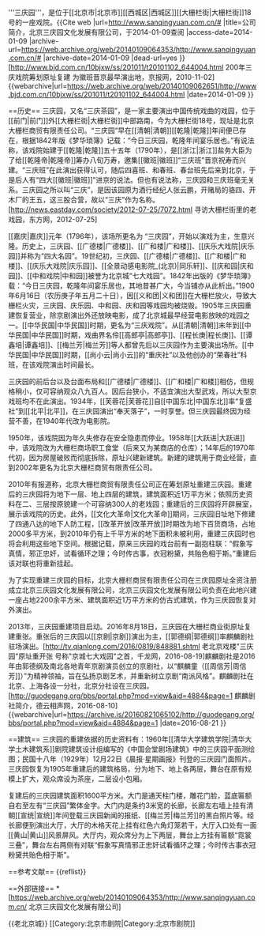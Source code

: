 '''三庆园'''，是位于[[北京市|北京市]][[西城区|西城区]][[大栅栏街|大栅栏街]]18号的一座戏院。<ref name=gsjj>{{Cite web |url=http://www.sanqingyuan.com.cn/# |title=公司简介，北京三庆园文化发展有限公司，于2014-01-09查阅 |access-date=2014-01-09 |archive-url=https://web.archive.org/web/20140109064353/http://www.sanqingyuan.com.cn/# |archive-date=2014-01-09 |dead-url=yes }}</ref><ref name=jbw>[http://www.bjd.com.cn/10bjxw/ss/201011/t20101102_644004.html 200年三庆戏院筹划原址复建 为徽班晋京最早演出地，京报网，2010-11-02] {{webarchive|url=https://web.archive.org/web/20140109062651/http://www.bjd.com.cn/10bjxw/ss/201011/t20101102_644004.html |date=2014-01-09 }}</ref>

==历史==
三庆园，又名“三庆茶园”，是一家主要演出中国传统戏曲的戏园，位于[[前门|前门]]外[[大栅栏街|大栅栏街]]中部路南，今为大栅栏街18号，现址是北京大栅栏商贸有限责任公司。“三庆园”早在[[清朝|清朝]][[乾隆|乾隆]]年间便已存在，根据1842年版《梦华琐簿》记载：“今日三庆园，乾隆年间宴乐居也。”<ref name=gsjj/>有说法称，该戏院始建于[[乾隆|乾隆]]五十五年（1790年），是[[浙江|浙江]]盐务大臣为了给[[乾隆帝|乾隆帝]]筹办八旬万寿，邀集[[徽班|徽班]]“三庆班”晋京祝寿而兴建。“三庆班”在此演出获得认可，随后四喜班、和春班、春台班先后来到北京，于是后人有“四大[[徽班|徽班]]”进京的说法。<ref name=jbw/>但也有说法称，三庆园和三庆班毫无关系。三庆园之所以叫“三庆”，是因该园原为酒行经纪人张云鹏，开赌局的骆四、开木厂的王五，这三股合营，故以“三庆”作为名称。<ref name=dfw>[http://news.eastday.com/society/2012-07-25/7072.html 寻访大栅栏街里的老戏园，东方网，2012-07-25]</ref> 

[[嘉庆|嘉庆]]元年（1796年），该场所更名为 “三庆园”，开始以演戏为主，生意兴隆。历史上，三庆园、[[广德楼|广德楼]]、[[广和楼|广和楼]]、[[庆乐大戏院|庆乐园]]并称为“四大名园”。19世纪初，三庆园、[[广德楼|广德楼]]、[[广和楼|广和楼]]、[[庆乐大戏院|庆乐园]]、[[全景动感电影院_(北京)|同乐轩]]、[[庆和园|庆和园]]、[[中和戏院|中和园]]被誉为北京城“七大戏园”。<ref name=gsjj/><ref name=jbw/><ref name=qlw/>1842年出版的《梦华琐簿》载：“今日三庆园，乾隆年间宴乐居也，其地昔甚广大，今当铺亦从此析出。”<ref name=qlw/>1900年6月16日（农历庚子年五月二十日），因[[义和团|义和团]]在大栅栏放火，导致大栅栏火灾，三庆园、庆乐园、中和园、庆和园等戏园均被烧毁。1905年三庆园重建恢复营业，除京剧演出外还放映电影，成了北京城最早经营电影放映的戏园之一。[[中华民国|中华民国]]时期，更名为“三庆戏院”。从[[清朝|清朝]]末年到[[中华民国|中华民国]]时期，戏曲界名伶[[高郎亭|高郎亭]]、[[程长庚|程长庚]]、[[谭鑫培|谭鑫培]]、[[梅兰芳|梅兰芳]]等人都曾先后以三庆园作为主要演出场所。[[中华民国|中华民国]]时期，[[尚小云|尚小云]]的“重庆社”以及他创办的“荣春社”科班，在该戏院演出时间最长。<ref name=gsjj/><ref name=jbw/><ref name=qlw/>

三庆园的前后台以及台面布局和[[广德楼|广德楼]]、[[广和楼|广和楼]]相仿，但规格稍小，仅可容纳观众八九百人。因后台狭小，不适宜演出大型武戏，所以大型京戏班均不在此演出。1934年，[[芙蓉花|芙蓉花]]自[[中国东北|中国东北]]率“复盛社”到[[北平|北平]]，在三庆园演出“奉天落子”，一时享誉。但三庆园最终因为经营不善，在1940年代改为电影院。<ref name=dfw/>

1950年，该戏院因为年久失修存在安全隐患而停业。<ref name=gsjj/>1958年[[大跃进|大跃进]]中，该戏院改为大栅栏商场职工食堂（后来又为某商店的仓库）<ref name=jbw/><ref name=dfw/>；14年后的1970年代初，因为房屋破败而彻底拆除，原址兴建新建筑<ref name=jbw/>。新建的建筑用于商业经营，直到2002年更名为北京大栅栏商贸有限责任公司。<ref name=gsjj/>

2010年有报道称，北京大栅栏商贸有限责任公司正在筹划原址重建三庆园。重建后的三庆园将为地下一层、地上四层的建筑，建筑面积近1万平方米；依照历史资料在二、三层按原貌建一个可容纳300人的老戏园；重建后的三庆园将开辟展室，展示该戏院的历史。此外，[[文化大革命|文化大革命]]期间，三庆园旧址地下修建了四通八达的地下人防工程，[[改革开放|改革开放]]时期改为地下百货商场，占地2000多平方米，到2010年仍有上千平方米的地下面积未被利用，重建三庆园时也将会利用这些地下空间。根据记载，原来三庆园的戏台前有一副抱柱联：“假象写真情，邪正忠奸，试看循环之理；今时传古事，衣冠粉黛，共贻色相于斯。”重建后该对联也将重新挂起。 <ref name=jbw/>

为了实现重建三庆园的目标，北京大栅栏商贸有限责任公司在三庆园原址全资注册成立北京三庆园文化发展有限公司，北京三庆园文化发展有限公司负责在此地兴建一座占地2200余平方米、建筑面积近1万平方米的仿古式建筑，作为三庆园恢复对外演出。<ref name=gsjj/>

2013年，三庆园重建项目启动。2016年8月18日，三庆园在大栅栏商业街原址复建重张。重张后的三庆园以[[京剧|京剧]]演出为主，[[郭德纲|郭德纲]]率麒麟剧社驻场演出。<ref name=qlw>[http://tv.qianlong.com/2016/0819/848881.shtml 老北京戏楼"三庆园"原址重开张 号称"京城七大戏园"之首，千龙网，2016-08-19]</ref>麒麟剧社是2016年由郭德纲及南北各地青年京剧演员创立的京剧社，以“麒麟童（[[周信芳|周信芳]]）”为精神领袖，旨在弘扬京剧艺术，并重新树立京剧“南派风格”。麒麟剧社在北京、上海各设一分社，北京分社设在三庆园。<ref>[http://guodegang.org/bbs/portal.php?mod=view&aid=4884&page=1 麒麟剧社简介，德云相声网，2016-08-10] {{webarchive|url=https://archive.is/20160821065102/http://guodegang.org/bbs/portal.php?mod=view&aid=4884&page=1 |date=2016-08-21 }}</ref>

==建筑==
三庆园的重建依据的历史资料有：1960年[[清华大学建筑学院|清华大学土木建筑系]]剧院建筑设计组编写的《中国会堂剧场建筑》中的三庆园平面测绘图；民国十八年（1929年）12月22日《晨报·星期画报》刊登的三庆园门面照片。三庆园恢复为1905年重建后的建筑格局，分为地下、地上各两层，舞台在原有规模上扩大，观众席设为茶座，二层设小包厢。<ref name=qlw/>

复建后的三庆园建筑面积1600平方米。大门是通天柱门楼，雕花门脸，蓝底匾额自右至左有“三庆园”繁体金字。大门内是条约3米宽的长廊，长廊左右墙上挂有清朝[[宣统|宣统]]年间登载三庆园新闻的报纸、[[梅兰芳|梅兰芳]]的黑白照片等。经长廊便到演出大厅，大厅的木格天花上挂有红色六角灯笼若干，大厅入口处有一面[[黄山|黄山]]风景屏风。大厅内，观众席分为上下两层，舞台上方挂有匾额“霓裳三叠”，舞台左右两侧有对联“假象写真情邪正忠奸试看循环之理；今时传古事衣冠粉黛共贻色相于斯”。<ref name=qlw/>

==参考文献==
{{reflist}}

==外部链接==
*[https://web.archive.org/web/20140109064353/http://www.sanqingyuan.com.cn/ 北京三庆园文化发展有限公司]

{{老北京城}}
[[Category:北京市剧院|Category:北京市剧院]]